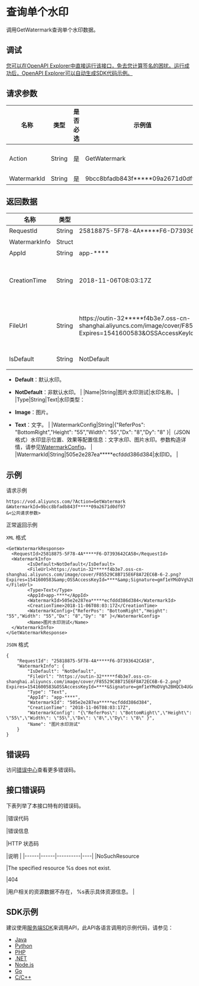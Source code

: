 # 查询单个水印

调用GetWatermark查询单个水印数据。

## 调试

[您可以在OpenAPI Explorer中直接运行该接口，免去您计算签名的困扰。运行成功后，OpenAPI Explorer可以自动生成SDK代码示例。](https://api.aliyun.com/#product=vod&api=GetWatermark&type=RPC&version=2017-03-21)

## 请求参数

|名称|类型|是否必选|示例值|描述|
|--|--|----|---|--|
|Action|String|是|GetWatermark|系统规定参数。取值：**GetWatermark**。 |
|WatermarkId|String|是|9bcc8bfadb843f\*\*\*\*\*09a2671d0df97|水印ID。 |

## 返回数据

|名称|类型|示例值|描述|
|--|--|---|--|
|RequestId|String|25818875-5F78-4A\*\*\*\*\*F6-D7393642CA58|请求ID。 |
|WatermarkInfo|Struct| |水印数据。 |
|AppId|String|app-\*\*\*\*|应用ID。 |
|CreationTime|String|2018-11-06T08:03:17Z|水印创建时间。格式为：*yyyy-MM-dd*T*HH:mm:ss*Z（UTC时间）。 |
|FileUrl|String|https://outin-32\*\*\*\*\*f4b3e7.oss-cn-shanghai.aliyuncs.com/image/cover/F85529C8B715E6F8A72EC6B-6-2.png?Expires=1541600583&OSSAccessKeyId=\*\*\*\*&Signature=gmf1eYMoDVg%2BHQCb4UGozBW\*\*\*\*|水印文件的URL（OSS地址或CDN地址），文字水印没有文件地址信息。 |
|IsDefault|String|NotDefault|是否是默认水印：

 -   **Default**：默认水印。
-   **NotDefault**：非默认水印。 |
|Name|String|图片水印测试|水印名称。 |
|Type|String|Text|水印类型：

 -   **Image**：图片。
-   **Text**：文字。 |
|WatermarkConfig|String|\{"ReferPos": "BottomRight","Height": "55","Width": "55","Dx": "8","Dy": "8" \}|（JSON格式）水印显示位置、效果等配置信息：文字水印、图片水印。参数构造详情，请参见[WatermarkConfig](~~98618~~)。 |
|WatermarkId|String|505e2e287ea\*\*\*\*\*ecfddd386d384|水印ID。 |

## 示例

请求示例

```
https://vod.aliyuncs.com/?Action=GetWatermark
&WatermarkId=9bcc8bfadb843f*****09a2671d0df97
&<公共请求参数>
```

正常返回示例

`XML` 格式

```
<GetWatermarkResponse>
  <RequestId>25818875-5F78-4A*****F6-D7393642CA58</RequestId>
  <WatermarkInfo>
        <IsDefault>NotDefault</IsDefault>
        <FileUrl>https://outin-32*****f4b3e7.oss-cn-shanghai.aliyuncs.com/image/cover/F85529C8B715E6F8A72EC6B-6-2.png?Expires=1541600583&amp;OSSAccessKeyId=****&amp;Signature=gmf1eYMoDVg%2BHQCb4UGozBW****</FileUrl>
        <Type>Text</Type>
        <AppId>app-****</AppId>
        <WatermarkId>505e2e287ea*****ecfddd386d384</WatermarkId>
        <CreationTime>2018-11-06T08:03:17Z</CreationTime>
        <WatermarkConfig>{"ReferPos": "BottomRight","Height": "55","Width": "55","Dx": "8","Dy": "8" }</WatermarkConfig>
        <Name>图片水印测试</Name>
  </WatermarkInfo>
</GetWatermarkResponse>
```

`JSON` 格式

```
{
	"RequestId": "25818875-5F78-4A*****F6-D7393642CA58",
	"WatermarkInfo": {
		"IsDefault": "NotDefault",
		"FileUrl": "https://outin-32*****f4b3e7.oss-cn-shanghai.aliyuncs.com/image/cover/F85529C8B715E6F8A72EC6B-6-2.png?Expires=1541600583&OSSAccessKeyId=****&Signature=gmf1eYMoDVg%2BHQCb4UGozBW****",
		"Type": "Text",
		"AppId": "app-****",
		"WatermarkId": "505e2e287ea*****ecfddd386d384",
		"CreationTime": "2018-11-06T08:03:17Z",
		"WatermarkConfig": "{\"ReferPos\": \"BottomRight\",\"Height\": \"55\",\"Width\": \"55\",\"Dx\": \"8\",\"Dy\": \"8\" }",
		"Name": "图片水印测试"
	}
}
```

## 错误码

访问[错误中心](https://error-center.aliyun.com/status/product/vod)查看更多错误码。

## 接口错误码

下表列举了本接口特有的错误码。

|错误代码

|错误信息

|HTTP 状态码

|说明 |
|------|------|----------|----|
|NoSuchResource

|The specified resource %s does not exist.

|404

|用户相关的资源数据不存在， %s表示具体资源信息。 |

## SDK示例

建议使用[服务端SDK](~~101789~~)来调用API，此API各语言调用的示例代码，请参见：

-   [Java](~~61063~~)
-   [Python](~~61054~~)
-   [PHP](~~61069~~)
-   [.NET](~~84750~~)
-   [Node.js](~~101396~~)
-   [Go](~~101411~~)
-   [C/C++](~~101261~~)

